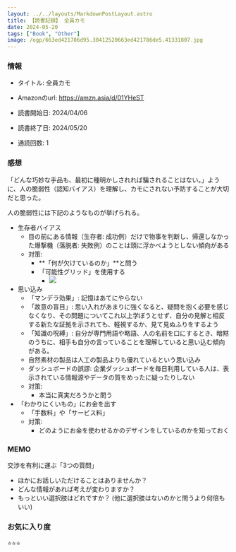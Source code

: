 ```yaml
---
layout: ../../layouts/MarkdownPostLayout.astro
title: 【読書記録】 全員カモ
date: 2024-05-20
tags: ["Book", "Other"]
image: /ogp/663ed421786d95.30412520663ed421786de5.41331807.jpg
---
```


### 情報
- タイトル: 全員カモ
- Amazonのurl: https://amzn.asia/d/01YHeST

- 読書開始日: 2024/04/06
- 読書終了日: 2024/05/20
- 通読回数: 1

### 感想
「どんな巧妙な手品も、最初に種明かしされれば騙されることはない。」ように、人の脆弱性（認知バイアス）を理解し、カモにされない予防することが大切だと思った。

人の脆弱性には下記のようなものが挙げられる。
- 生存者バイアス
    - 目の前にある情報（生存者: 成功例）だけで物事を判断し、帰還しなかった爆撃機（落脱者: 失敗例）のことは頭に浮かべようとしない傾向がある
    - 対策:
        - **「何が欠けているのか」**と問う
        - 「可能性グリッド」を使用する
            - ![](/post/20240511.png)
- 思い込み
    - 「マンデラ効果」: 記憶はあてにやらない
    - 「故意の盲目」: 思い入れがあまりに強くなると、疑問を抱く必要を感じなくなり、その問題についてこれ以上学ぼうとせず、自分の見解と相反する新たな証拠を示されても、軽視するか、見て見ぬふりをするよう
    - 「知識の呪縛」: 自分が専門用語や略語、人の名前を口にするとき、暗黙のうちに、相手も自分の言っていることを理解していると思い込む傾向がある。
    - 自然素材の製品は人工の製品よりも優れているという思い込み
    - ダッシュボードの誤謬: 企業ダッシュボードを毎日利用している人は、表示されている情報源やデータの質をめったに疑ったりしない
    - 対策: 
        - 本当に真実だろうかと問う
- 「わかりにくいもの」にお金を出す
    - 「手数料」や「サービス料」
    - 対策:
        - どのようにお金を使わせるかのデザインをしているのかを知っておく


### MEMO
 交渉を有利に運ぶ「3つの質問」
- ほかにお話しいただけることはありませんか？
- どんな情報があれば考えが変わりますか？
- もっといい選択肢はどれですか？ (他に選択肢はないのかと問うより何倍もいい)

### お気に入り度
⭐️⭐️⭐️